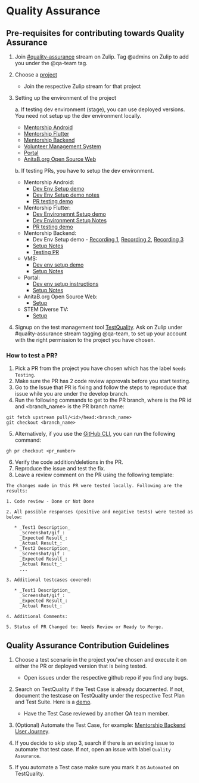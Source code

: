 <h1>Quality Assurance</h1>

<h2>Pre-requisites for contributing towards Quality Assurance</h2>

1. Join [#quality-assurance](https://anitab-org.zulipchat.com/#narrow/stream/216325-quality-assurance) stream on Zulip. Tag @admins on Zulip to add you under the @qa-team tag.
2. Choose a [project](https://github.com/anitab-org)
   * Join the respective Zulip stream for that project
3. Setting up the environment of the project

   a. If testing dev environment (stage), you can use deployed versions. You need not setup up the dev environment locally.
      * [Mentorship Android](https://github.com/anitab-org/mentorship-android/tree/apk)
      * [Mentorship Flutter](https://github.com/anitab-org/mentorship-flutter/tree/apk)
      * [Mentorship Backend](https://mentorship-backend-temp.herokuapp.com/)
      * [Volunteer Management System](http://ec2-52-53-177-18.us-west-1.compute.amazonaws.com/en-us/)
      * [Portal](http://ec2-54-215-223-241.us-west-1.compute.amazonaws.com/)
      * [AnitaB.org Open Source Web](https://anitab-org.github.io/)
      
   b. If testing PRs, you have to setup the dev environment.
      * Mentorship Android:
        * [Dev Env Setup demo](https://anitab.zoom.us/rec/share/2uNHIJT-5EVJS7PzxVrWfK0oQtS1eaa81HdP-vVcyoErlalT9Mv00cK-ZvtOiMk?startTime=1589124944000)
        * [Dev Env Setup demo notes](https://docs.google.com/document/d/12D8356IenScM5DSRAITgg5X18tPZkRweXm_P-qmoQGY/edit)
        * [PR testing demo](https://anitab.zoom.us/rec/play/tJctd7j5rDk3SNWRtwSDUPUtW9XoJqis0iVL_fYFyBm1UyEKN1GmMrIaZ7RtkSCpQ2h7N8MOIMZc5wCD?startTime=1591118799000&_x_zm_rtaid=YOJgJH4BSZ65HhkWHNkhzg.1592773256165.ad77a44e5d4c2e726317ba090ee629b9&_x_zm_rhtaid=385)
      * Mentorship Flutter:
        * [Dev Environemnt Setup demo](https://anitab.zoom.us/rec/share/6MNVAO7pzE9OfNLP1m6EcJQrT6TgX6a81iRIrqAExUzyft37kQpq80KDeueJJKjY?startTime=1589108623000)
        * [Dev Environment Setup Notes](https://docs.google.com/document/d/1cLznYyN5VfVraN3swl81Yum1IXG3cyLyIdD85QOuGrY/edit?usp=sharing)
        * [PR testing demo](https://anitab.zoom.us/rec/play/vsEpIe2rpj03T9aSuQSDA_94W9W0J62shnAXqPINnUnmUXEHMAf0MOEVMOt-f8i1epVN8HeS5BurDHjH?startTime=1593537676000&_x_zm_rtaid=bRSfMzm_T4G4tNo7nBPtXQ.1593605707752.e181143531eb9176c6de82c23bf4f24a&_x_zm_rhtaid=490)
      * Mentorship Backend:
        * Dev Env Setup demo - [Recording 1](https://anitab.zoom.us/rec/share/2uNHIJT-5EVJS7PzxVrWfK0oQtS1eaa81HdP-vVcyoErlalT9Mv00cK-ZvtOiMk?startTime=1589121214000), [Recording 2](https://anitab.zoom.us/rec/share/2uNHIJT-5EVJS7PzxVrWfK0oQtS1eaa81HdP-vVcyoErlalT9Mv00cK-ZvtOiMk?startTime=1589121947000), [Recording 3](https://anitab.zoom.us/rec/share/2uNHIJT-5EVJS7PzxVrWfK0oQtS1eaa81HdP-vVcyoErlalT9Mv00cK-ZvtOiMk?startTime=1589122325000)
        * [Setup Notes](https://docs.google.com/document/d/1cOhwTMyo25n0sJLUfOjWTntzZwLTUTvCfL3fKJlKKmY/edit)
        * [Testing PR](https://github.com/anitab-org/mentorship-backend/blob/develop/docs/test-pr-guide.md#steps-to-test-a-pr)
      * VMS:
        * [Dev env setup demo](https://anitab.zoom.us/rec/share/xp1sE72v81xLRI3N81_VAa4ONZW8aaa81nBMq_UExE0n8GF03G1ifH1QShZHCvE7?startTime=1589115801000)
        * [Setup Notes](https://docs.google.com/document/d/1eJRmsf5lznb6Klym23P05qEb7vVLB9PWOlMm2ErRmXg/edit)
      * Portal:
        * [Dev env setup instructions](https://docs.google.com/document/d/1nL5c1xxse_ulHbjTgaHHv7XTIf41lQV0msYB7xesJGU/edit)
        * [Setup Notes](https://docs.google.com/document/d/1nL5c1xxse_ulHbjTgaHHv7XTIf41lQV0msYB7xesJGU/edit?usp=drivesdk)
      * AnitaB.org Open Source Web:
        * [Setup](https://github.com/anitab-org/anitab-org.github.io/blob/develop/README.md)
      * STEM Diverse TV:
        * [Setup](https://github.com/anitab-org/stem-diverse-android-tv/blob/master/README.md) 
    
4. Signup on the test management tool [TestQuality](https://anitab-org.testquality.com/signup). Ask on Zulip under #quality-assurance stream tagging @qa-team, to set up your account with the right permission to the project you have chosen.

<h3>How to test a PR?</h3>

1. Pick a PR from the project you have chosen which has the label `Needs Testing`.
2. Make sure the PR has 2 code review approvals before you start testing.
3. Go to the Issue that PR is fixing and follow the steps to reproduce that issue while you are under the develop branch.
4. Run the following commands to get to the PR branch, where <id> is the PR id and <branch_name> is the PR branch name:
  ```
  git fetch upstream pull/<id>/head:<branch_name>
  git checkout <branch_name>
  ```
5. Alternatively, if you use the [GitHub CLI](https://cli.github.com/), you can run the following command:
  ```
  gh pr checkout <pr_number>
  ```
6. Verify the code addition/deletions in the PR.
7. Reproduce the issue and test the fix.
8. Leave a review comment on the PR using the following template:
  ```
  The changes made in this PR were tested locally. Following are the results:

  1. Code review - Done or Not Done

  2. All possible responses (positive and negative tests) were tested as below:

     * _Test1 Description_  
       _Screenshot/gif_:  
       _Expected Result_:  
       _Actual Result_:
     * _Test2 Description_  
       _Screenshot/gif_:  
       _Expected Result_:  
       _Actual Result_:  
       ...  
    
  3. Additional testcases covered:

     * _Test1 Description_  
       _Screenshot/gif_:  
       _Expected Result_:  
       _Actual Result_:
    
  4. Additional Comments:

  5. Status of PR Changed to: Needs Review or Ready to Merge.
  ```

<h2>Quality Assurance Contribution Guidelines</h2>

1. Choose a test scenario in the project you’ve chosen and execute it on either the PR or deployed version that is being tested.
   * Open issues under the respective github repo if you find any bugs.

2. Search on TestQuality if the Test Case is already documented. If not, document the testcase on TestQuality under the respective Test Plan and Test Suite. Here is a [demo](https://drive.google.com/file/d/1pkxCAPR9G3lYjUf_Ym8bmuglDWBdEU2c/view?usp=sharing).
   * Have the Test Case reviewed by another QA team member.

3. (Optional) Automate the Test Case, for example: [Mentorship Backend User Journey](https://github.com/anitab-org/mentorship-backend/pull/708).

4. If you decide to skip step 3, search if there is an existing issue to automate that test case. If not, open an issue with label `Quality Assurance`.

5. If you automate a Test case make sure you mark it as `Automated` on TestQuality.
